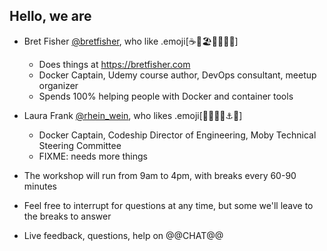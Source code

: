 ## Hello, we are

 - Bret Fisher [@bretfisher](https://twitter.com/bretfisher), who like .emoji[☕🥂🏖️🥃🏋️‍♂️🐳]
   - Does things at https://bretfisher.com
   - Docker Captain, Udemy course author, DevOps consultant, meetup organizer
   - Spends 100% helping people with Docker and container tools

 - Laura Frank [@rhein_wein](https://twitter.com/rhein_wein), who likes .emoji[🍺🌮🧗‍♀️⚓️🐳]
   - Docker Captain, Codeship Director of Engineering, Moby Technical Steering Committee
   - FIXME: needs more things

- The workshop will run from 9am to 4pm, with breaks every 60-90 minutes

- Feel free to interrupt for questions at any time, but some we'll leave to the breaks to answer

- Live feedback, questions, help on @@CHAT@@
